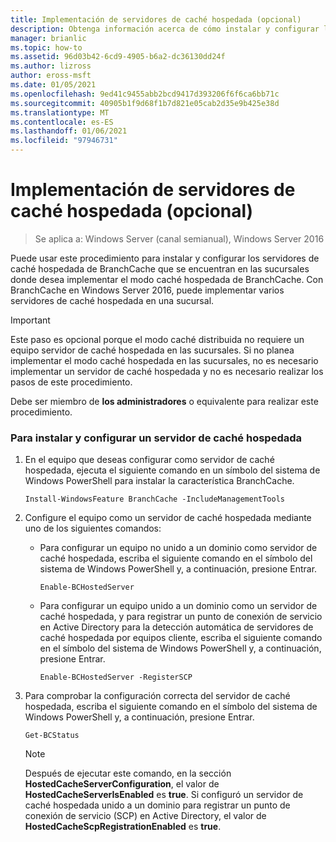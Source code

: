 ```yaml
---
title: Implementación de servidores de caché hospedada (opcional)
description: Obtenga información acerca de cómo instalar y configurar los servidores de caché hospedada de BranchCache que se encuentran en las sucursales donde desea implementar el modo caché hospedada de BranchCache.
manager: brianlic
ms.topic: how-to
ms.assetid: 96d03b42-6cd9-4905-b6a2-dc36130dd24f
ms.author: lizross
author: eross-msft
ms.date: 01/05/2021
ms.openlocfilehash: 9ed41c9455abb2bcd9417d393206f6f6ca6bb71c
ms.sourcegitcommit: 40905b1f9d68f1b7d821e05cab2d35e9b425e38d
ms.translationtype: MT
ms.contentlocale: es-ES
ms.lasthandoff: 01/06/2021
ms.locfileid: "97946731"
---
```

# <a name="deploy-hosted-cache-servers-optional"></a>Implementación de servidores de caché hospedada (opcional)

>Se aplica a: Windows Server (canal semianual), Windows Server 2016

Puede usar este procedimiento para instalar y configurar los servidores de caché hospedada de BranchCache que se encuentran en las sucursales donde desea implementar el modo caché hospedada de BranchCache. Con BranchCache en Windows Server 2016, puede implementar varios servidores de caché hospedada en una sucursal.

> [!IMPORTANT]
> Este paso es opcional porque el modo caché distribuida no requiere un equipo servidor de caché hospedada en las sucursales. Si no planea implementar el modo caché hospedada en las sucursales, no es necesario implementar un servidor de caché hospedada y no es necesario realizar los pasos de este procedimiento.

Debe ser miembro de **los administradores** o equivalente para realizar este procedimiento.

### <a name="to-install-and-configure-a-hosted-cache-server"></a>Para instalar y configurar un servidor de caché hospedada

1.  En el equipo que deseas configurar como servidor de caché hospedada, ejecuta el siguiente comando en un símbolo del sistema de Windows PowerShell para instalar la característica BranchCache.

    `Install-WindowsFeature BranchCache -IncludeManagementTools`

2.  Configure el equipo como un servidor de caché hospedada mediante uno de los siguientes comandos:

    -   Para configurar un equipo no unido a un dominio como servidor de caché hospedada, escriba el siguiente comando en el símbolo del sistema de Windows PowerShell y, a continuación, presione Entrar.

        `Enable-BCHostedServer`

    -   Para configurar un equipo unido a un dominio como un servidor de caché hospedada, y para registrar un punto de conexión de servicio en Active Directory para la detección automática de servidores de caché hospedada por equipos cliente, escriba el siguiente comando en el símbolo del sistema de Windows PowerShell y, a continuación, presione Entrar.

        `Enable-BCHostedServer -RegisterSCP`

3.  Para comprobar la configuración correcta del servidor de caché hospedada, escriba el siguiente comando en el símbolo del sistema de Windows PowerShell y, a continuación, presione Entrar.

    `Get-BCStatus`

    > [!NOTE]
    > Después de ejecutar este comando, en la sección **HostedCacheServerConfiguration**, el valor de **HostedCacheServerIsEnabled** es **true**. Si configuró un servidor de caché hospedada unido a un dominio para registrar un punto de conexión de servicio (SCP) en Active Directory, el valor de **HostedCacheScpRegistrationEnabled** es **true**.


